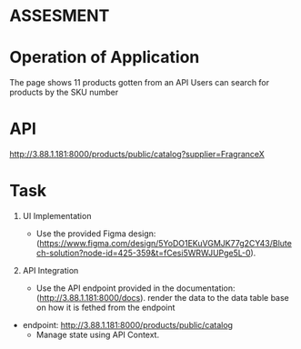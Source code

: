 # ASSESMENT

# Operation of Application

The page shows 11 products gotten from an API
Users can search for products by the SKU number

# API
http://3.88.1.181:8000/products/public/catalog?supplier=FragranceX

# Task
1. UI Implementation
   - Use the provided Figma design: (https://www.figma.com/design/5YoDO1EKuVGMJK77g2CY43/Blutech-solution?node-id=425-359&t=fCesi5WRWJUPge5L-0).

2. API Integration
   - Use the API endpoint provided in the documentation:  (http://3.88.1.181:8000/docs). render the data to the data table base on how it is fethed  from the endpoint
 - endpoint: http://3.88.1.181:8000/products/public/catalog
   - Manage state using API Context.


